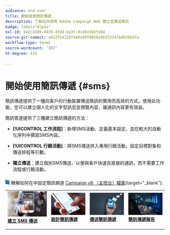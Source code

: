 ```yaml
---
audience: end-user
title: 開始使用簡訊傳遞
description: 了解如何使用 Adobe Campaign Web 建立並傳送簡訊
badge: label="Alpha"
exl-id: 642c4180-0439-43dd-ba3f-0c4843bbfe84
source-git-commit: a653fe4329f449a94f8056e4b5f2247bd839b87a
workflow-type: tm+mt
source-wordcount: '157'
ht-degree: 43%

---
```


# 開始使用簡訊傳遞 {#sms}

簡訊傳遞提供了一種向客戶的行動裝置傳送簡訊的實用而高效的方式。使用此功能，您可以建立個人化的文字型訊息並預覽內容，讓通訊內容更有效益。

簡訊管道提供了三種建立簡訊傳遞的方法：

* **[!UICONTROL 工作流程]**：新增SMS活動、定義基本設定，並在較大的自動化序列中撰寫SMS內容。

* **[!UICONTROL 行銷活動]**：將SMS傳送併入專用行銷活動，設定目標對象和傳送排程等引數。

* **獨立傳送**：建立個別SMS傳送，以便與客戶快速且直接的通訊，而不需要工作流程或行銷活動。

![](../assets/do-not-localize/book.png) 瞭解如何在中設定簡訊頻道 [Campaign v8 （主控台）檔案](https://experienceleague.adobe.com/docs/campaign/campaign-v8/campaigns/send/sms.html){target="_blank"}.

<table style="table-layout:fixed"><tr style="border: 0;">
<td>
<a href="create-sms.md">
<img alt="銷售機會" src="assets/do-not-localize/create_sms.png">
</a>
<div><a href="create-sms.md"><strong>建立 SMS 傳送</strong>
</div>
<p>
</td>
<td>
<a href="content-sms.md">
<img alt="不常使用" src="assets/do-not-localize/design_sms.png">
</a>
<div>
<a href="content-sms.md"><strong>設計簡訊傳遞<strong></strong></a>
</div>
<p></td>
<td>
<a href="send-sms.md">
<img alt="驗證" src="assets/do-not-localize/send_sms.png">
</a>
<div>
<a href="send-sms.md"><strong>傳送簡訊傳遞</strong></a>
</div>
<p>
</td>
<td>
<a href="send-sms.md">
<img alt="驗證" src="assets/do-not-localize/report_sms.jpeg">
</a>
<div>
<a href="send-sms.md"><strong>簡訊傳遞報告</strong></a>
</div>
<p>
</td>
</tr></table>
